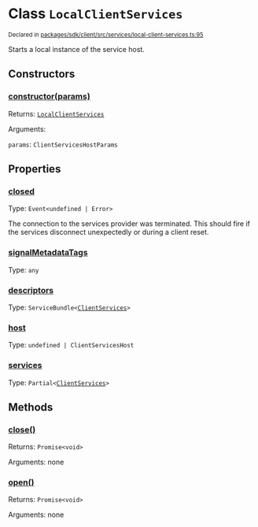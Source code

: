 # Class `LocalClientServices`
<sub>Declared in [packages/sdk/client/src/services/local-client-services.ts:95](https://github.com/dxos/dxos/blob/d7adf231c/packages/sdk/client/src/services/local-client-services.ts#L95)</sub>


Starts a local instance of the service host.

## Constructors
### [constructor(params)](https://github.com/dxos/dxos/blob/d7adf231c/packages/sdk/client/src/services/local-client-services.ts#L107)




Returns: <code>[LocalClientServices](/api/@dxos/client/classes/LocalClientServices)</code>

Arguments: 

`params`: <code>ClientServicesHostParams</code>



## Properties
### [closed](https://github.com/dxos/dxos/blob/d7adf231c/packages/sdk/client/src/services/local-client-services.ts#L96)
Type: <code>Event&lt;undefined | Error&gt;</code>

The connection to the services provider was terminated.
This should fire if the services disconnect unexpectedly or during a client reset.

### [signalMetadataTags](https://github.com/dxos/dxos/blob/d7adf231c/packages/sdk/client/src/services/local-client-services.ts#L100)
Type: <code>any</code>



### [descriptors](https://github.com/dxos/dxos/blob/d7adf231c/packages/sdk/client/src/services/local-client-services.ts#L125)
Type: <code>ServiceBundle&lt;[ClientServices](/api/@dxos/client/types/ClientServices)&gt;</code>



### [host](https://github.com/dxos/dxos/blob/d7adf231c/packages/sdk/client/src/services/local-client-services.ts#L133)
Type: <code>undefined | ClientServicesHost</code>



### [services](https://github.com/dxos/dxos/blob/d7adf231c/packages/sdk/client/src/services/local-client-services.ts#L129)
Type: <code>Partial&lt;[ClientServices](/api/@dxos/client/types/ClientServices)&gt;</code>




## Methods
### [close()](https://github.com/dxos/dxos/blob/d7adf231c/packages/sdk/client/src/services/local-client-services.ts#L166)




Returns: <code>Promise&lt;void&gt;</code>

Arguments: none




### [open()](https://github.com/dxos/dxos/blob/d7adf231c/packages/sdk/client/src/services/local-client-services.ts#L138)




Returns: <code>Promise&lt;void&gt;</code>

Arguments: none




